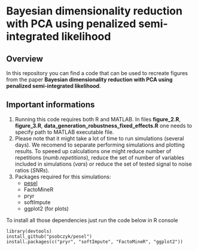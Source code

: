 # Bayesian dimensionality reduction with PCA using penalized semi-integrated likelihood

## Overview

In this repository you can find a code that can be used to recreate figures from the paper **Bayesian dimensionality reduction with PCA using penalized semi-integrated likelihood**.

## Important informations

1. Running this code requires both R and MATLAB. In files **figure_2.R**, **figure_3.R**, 
**data_generation_robustness_fixed_effects.R** one needs to specify path to MATLAB executable file.
2. Please note that it might take a lot of time to run simulations (several days). We recomend to separate performing simulations and plotting results. To speeed up calculations one might reduce number of repetitions (*numb.repetitions*), reduce the set of number of variables included in simulations (*vars*) or reduce the set of tested signal to noise ratios (*SNRs*).
3. Packages required for this simulations:
   * [pesel](https://github.com/psobczyk/pesel)
   * FactoMineR
   * pryr
   * softImpute
   * ggplot2 (for plots)

To install all those dependencies just run the code below in R console
```
library(devtools)
install_github("psobczyk/pesel")
install.packages(c("pryr", "softImpute", "FactoMineR", "ggplot2"))
```

